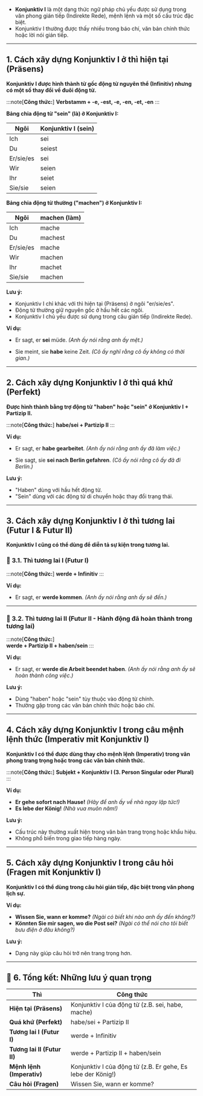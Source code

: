 
- **Konjunktiv I** là một dạng thức ngữ pháp chủ yếu được sử dụng trong văn phong gián tiếp (Indirekte Rede), mệnh lệnh và một số cấu trúc đặc biệt.  
- Konjunktiv I thường được thấy nhiều trong báo chí, văn bản chính thức hoặc lời nói gián tiếp.

---

## **1. Cách xây dựng Konjunktiv I ở thì hiện tại (Präsens)**

**Konjunktiv I được hình thành từ gốc động từ nguyên thể (Infinitiv) nhưng có một số thay đổi về đuôi động từ.**

:::note[**Công thức:**]
**Verbstamm + -e, -est, -e, -en, -et, -en**
:::

 **Bảng chia động từ "sein" (là) ở Konjunktiv I:**

|**Ngôi**|**Konjunktiv I (sein)**|
|---|---|
|Ich|sei|
|Du|seiest|
|Er/sie/es|sei|
|Wir|seien|
|Ihr|seiet|
|Sie/sie|seien|

 **Bảng chia động từ thường ("machen") ở Konjunktiv I:**

|**Ngôi**|**machen (làm)**|
|---|---|
|Ich|mache|
|Du|machest|
|Er/sie/es|mache|
|Wir|machen|
|Ihr|machet|
|Sie/sie|machen|

**Lưu ý:**  
  - Konjunktiv I chỉ khác với thì hiện tại (Präsens) ở ngôi "er/sie/es".  
  - Động từ thường giữ nguyên gốc ở hầu hết các ngôi.
  - Konjunktiv I chủ yếu được sử dụng trong câu gián tiếp (Indirekte Rede).

**Ví dụ:**

- Er sagt, er **sei** müde. 
	_(Anh ấy nói rằng anh ấy mệt.)_

- Sie meint, sie **habe** keine Zeit.
	_(Cô ấy nghĩ rằng cô ấy không có thời gian.)_


---

## **2. Cách xây dựng Konjunktiv I ở thì quá khứ (Perfekt)**

**Được hình thành bằng trợ động từ "haben" hoặc "sein" ở Konjunktiv I + Partizip II.**

:::note[**Công thức:**]
**habe/sei + Partizip II**
:::

**Ví dụ:**

- Er sagt, er **habe gearbeitet**. 
	_(Anh ấy nói rằng anh ấy đã làm việc.)_

- Sie sagt, sie **sei nach Berlin gefahren**. 
	_(Cô ấy nói rằng cô ấy đã đi Berlin.)_

**Lưu ý:**  
  - "Haben" dùng với hầu hết động từ.  
  - "Sein" dùng với các động từ di chuyển hoặc thay đổi trạng thái.

---

## **3. Cách xây dựng Konjunktiv I ở thì tương lai (Futur I & Futur II)**

**Konjunktiv I cũng có thể dùng để diễn tả sự kiện trong tương lai.**

### **🔹 3.1. Thì tương lai I (Futur I)**

:::note[**Công thức:**] 
**werde + Infinitiv**
:::

**Ví dụ:**

- Er sagt, er **werde kommen**. _(Anh ấy nói rằng anh ấy sẽ đến.)_

---

### **🔹 3.2. Thì tương lai II (Futur II - Hành động đã hoàn thành trong tương lai)**

:::note[**Công thức:**]  
**werde + Partizip II + haben/sein**
:::

**Ví dụ:**

- Er sagt, er **werde die Arbeit beendet haben**.
	_(Anh ấy nói rằng anh ấy sẽ hoàn thành công việc.)_

**Lưu ý:**  
  - Dùng "haben" hoặc "sein" tùy thuộc vào động từ chính.  
  - Thường gặp trong các văn bản chính thức hoặc báo chí.

---

## **4. Cách xây dựng Konjunktiv I trong câu mệnh lệnh thức (Imperativ mit Konjunktiv I)**

**Konjunktiv I có thể được dùng thay cho mệnh lệnh (Imperativ) trong văn phong trang trọng hoặc trong các văn bản chính thức.**

:::note[**Công thức:**]
**Subjekt + Konjunktiv I (3. Person Singular oder Plural)**
:::

**Ví dụ:**

- **Er gehe sofort nach Hause!**
	_(Hãy để anh ấy về nhà ngay lập tức!)_
- **Es lebe der König!** 
	_(Nhà vua muôn năm!)_

**Lưu ý:**  
  - Cấu trúc này thường xuất hiện trong văn bản trang trọng hoặc khẩu hiệu.  
  - Không phổ biến trong giao tiếp hàng ngày.

---

## **5. Cách xây dựng Konjunktiv I trong câu hỏi (Fragen mit Konjunktiv I)**

**Konjunktiv I có thể dùng trong câu hỏi gián tiếp, đặc biệt trong văn phong lịch sự.**

**Ví dụ:**

- **Wissen Sie, wann er komme?** 
	_(Ngài có biết khi nào anh ấy đến không?)_
- **Könnten Sie mir sagen, wo die Post sei?** 
	_(Ngài có thể nói cho tôi biết bưu điện ở đâu không?)_

**Lưu ý:**  
  - Dạng này giúp câu hỏi trở nên trang trọng hơn.

---

## **🎯 6. Tổng kết: Những lưu ý quan trọng**

| **Thì**                     | **Công thức**                                               |
| --------------------------- | ----------------------------------------------------------- |
| **Hiện tại (Präsens)**      | Konjunktiv I của động từ (z.B. sei, habe, mache)            |
| **Quá khứ (Perfekt)**       | habe/sei + Partizip II                                      |
| **Tương lai I (Futur I)**   | werde + Infinitiv                                           |
| **Tương lai II (Futur II)** | werde + Partizip II + haben/sein                            |
| **Mệnh lệnh (Imperativ)**   | Konjunktiv I của động từ (z.B. Er gehe, Es lebe der König!) |
| **Câu hỏi (Fragen)**        | Wissen Sie, wann er komme?                                  |
